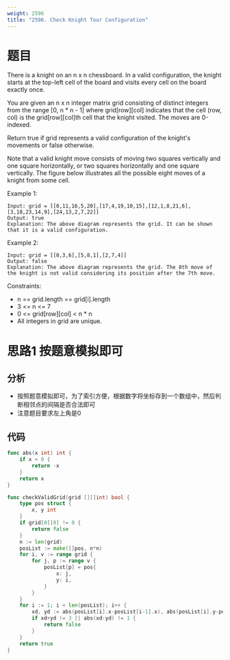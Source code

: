 ```yaml
---
weight: 2596
title: "2596. Check Knight Tour Configuration"
---
```


# 题目

There is a knight on an n x n chessboard. In a valid configuration, the knight starts at the top-left cell of the board and visits every cell on the board exactly once.

You are given an n x n integer matrix grid consisting of distinct integers from the range [0, n * n - 1] where grid[row][col] indicates that the cell (row, col) is the grid[row][col]th cell that the knight visited. The moves are 0-indexed.

Return true if grid represents a valid configuration of the knight's movements or false otherwise.

Note that a valid knight move consists of moving two squares vertically and one square horizontally, or two squares horizontally and one square vertically. The figure below illustrates all the possible eight moves of a knight from some cell.

Example 1:

```
Input: grid = [[0,11,16,5,20],[17,4,19,10,15],[12,1,8,21,6],[3,18,23,14,9],[24,13,2,7,22]]
Output: true
Explanation: The above diagram represents the grid. It can be shown that it is a valid configuration.
```

Example 2:

```
Input: grid = [[0,3,6],[5,8,1],[2,7,4]]
Output: false
Explanation: The above diagram represents the grid. The 8th move of the knight is not valid considering its position after the 7th move.
```

Constraints:

- n == grid.length == grid[i].length
- 3 <= n <= 7
- 0 <= grid[row][col] < n * n
- All integers in grid are unique.

# 思路1 按题意模拟即可

## 分析

- 按照题意模拟即可，为了索引方便，根据数字将坐标存到一个数组中，然后判断相邻点的间隔是否合法即可
- 注意题目要求左上角是0

## 代码

```go
func abs(x int) int {
	if x < 0 {
		return -x
	}
	return x
}

func checkValidGrid(grid [][]int) bool {
	type pos struct {
		x, y int
	}
	if grid[0][0] != 0 {
		return false
	}
	n := len(grid)
	posList := make([]pos, n*n)
	for i, v := range grid {
		for j, p := range v {
			posList[p] = pos{
				x: j,
				y: i,
			}
		}
	}
	for i := 1; i < len(posList); i++ {
		xd, yd := abs(posList[i].x-posList[i-1].x), abs(posList[i].y-posList[i-1].y)
		if xd+yd != 3 || abs(xd-yd) != 1 {
			return false
		}
	}
	return true
}
```

